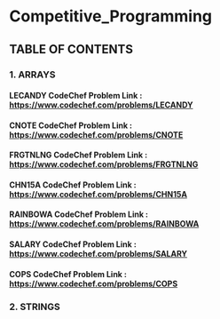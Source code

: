 # Competitive_Programming

## TABLE OF CONTENTS

### 1. ARRAYS

#### LECANDY CodeChef Problem Link : https://www.codechef.com/problems/LECANDY

#### CNOTE CodeChef Problem Link : https://www.codechef.com/problems/CNOTE

#### FRGTNLNG CodeChef Problem Link : https://www.codechef.com/problems/FRGTNLNG

#### CHN15A CodeChef Problem Link : https://www.codechef.com/problems/CHN15A

#### RAINBOWA CodeChef Problem Link : https://www.codechef.com/problems/RAINBOWA

#### SALARY CodeChef Problem Link : https://www.codechef.com/problems/SALARY

#### COPS CodeChef Problem Link : https://www.codechef.com/problems/COPS

### 2. STRINGS
